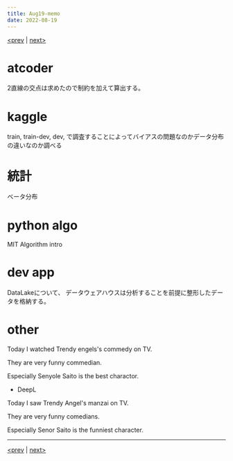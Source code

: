 ```yaml
---
title: Aug19-memo 
date: 2022-08-19 
---
```


[<prev](https://idekworks.github.io/TechnicalMemo/2022/08/18/Aug18.html) | [next>](https://idekworks.github.io/TechnicalMemo/2022/08/20/Aug20.html) 

# atcoder
2直線の交点は求めたので制約を加えて算出する。

# kaggle
train, train-dev, dev, で調査することによってバイアスの問題なのかデータ分布の違いなのか調べる

# 統計
ベータ分布

# python algo
MIT Algorithm intro

# dev app
DataLakeについて、
データウェアハウスは分析することを前提に整形したデータを格納する。

# other

Today I watched Trendy engels's commedy on TV.

They are very funny commedian.

Especially Senyole Saito is the best charactor.

- DeepL

Today I saw Trendy Angel's manzai on TV.

They are very funny comedians.

Especially Senor Saito is the funniest character.

***

[<prev](https://idekworks.github.io/TechnicalMemo/2022/08/18/Aug18.html) | [next>](https://idekworks.github.io/TechnicalMemo/2022/08/20/Aug20.html)

